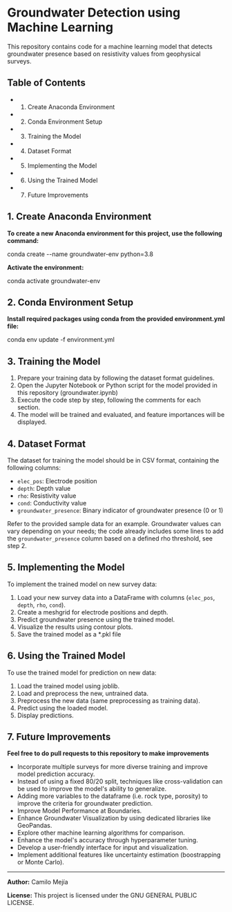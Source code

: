 # Groundwater Detection using Machine Learning

This repository contains code for a machine learning model that detects groundwater presence based on resistivity values from geophysical surveys.

## Table of Contents

- 1. Create Anaconda Environment
- 2. Conda Environment Setup
- 3. Training the Model
- 4. Dataset Format
- 5. Implementing the Model
- 6. Using the Trained Model
- 7. Future Improvements

## 1. Create Anaconda Environment

**To create a new Anaconda environment for this project, use the following command:**

conda create --name groundwater-env python=3.8

**Activate the environment:**

conda activate groundwater-env

## 2. Conda Environment Setup

**Install required packages using conda from the provided environment.yml file:**

conda env update -f environment.yml

## 3. Training the Model

1. Prepare your training data by following the dataset format guidelines.
2. Open the Jupyter Notebook or Python script for the model provided in this repository (groundwater.ipynb)
3. Execute the code step by step, following the comments for each section.
4. The model will be trained and evaluated, and feature importances will be displayed.

## 4. Dataset Format

The dataset for training the model should be in CSV format, containing the following columns:

- `elec_pos`: Electrode position
- `depth`: Depth value
- `rho`: Resistivity value
- `cond`: Conductivity value
- `groundwater_presence`: Binary indicator of groundwater presence (0 or 1)

Refer to the provided sample data for an example. Groundwater values can vary depending on your needs; the code already includes some lines to add the `groundwater_presence` column based on a defined rho threshold, see step 2.

## 5. Implementing the Model

To implement the trained model on new survey data:

1. Load your new survey data into a DataFrame with columns (`elec_pos`, `depth`, `rho`, `cond`).
2. Create a meshgrid for electrode positions and depth.
3. Predict groundwater presence using the trained model.
4. Visualize the results using contour plots.
5. Save the trained model as a *.pkl file

## 6. Using the Trained Model

To use the trained model for prediction on new data:

1. Load the trained model using joblib.
2. Load and preprocess the new, untrained data.
3. Preprocess the new data (same preprocessing as training data).
4. Predict using the loaded model.
5. Display predictions.

## 7. Future Improvements
**Feel free to do pull requests to this repository to make improvements**

- Incorporate multiple surveys for more diverse training and improve model prediction accuracy.
- Instead of using a fixed 80/20 split, techniques like cross-validation can be used to improve the model's ability to generalize.
- Adding more variables to the dataframe (i.e. rock type, porosity) to improve the criteria for groundwater prediction.
- Improve Model Performance at Boundaries.
- Enhance Groundwater Visualization by using dedicated libraries like GeoPandas.
- Explore other machine learning algorithms for comparison.
- Enhance the model's accuracy through hyperparameter tuning.
- Develop a user-friendly interface for input and visualization.
- Implement additional features like uncertainty estimation (boostrapping or Monte Carlo).

---

**Author:** Camilo Mejía

**License:** This project is licensed under the GNU GENERAL PUBLIC LICENSE.

